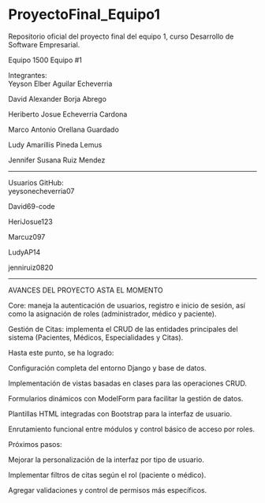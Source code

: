 # ProyectoFinal_Equipo1
Repositorio oficial del proyecto final del equipo 1, curso Desarrollo de Software Empresarial.

Equipo 1500 Equipo #1

Integrantes:      
Yeyson Elber Aguilar Echeverria

David Alexander Borja Abrego

Heriberto Josue Echeverria Cardona 

Marco Antonio Orellana Guardado 

Ludy Amarillis Pineda Lemus 

Jennifer Susana Ruiz Mendez 


-----------------------------------------------------------------------------------------------------------------

Usuarios GitHub:  
yeysonecheverria07

David69-code

HeriJosue123

Marcuz097

LudyAP14

jenniruiz0820

------------------------------------------------------------------------------------------------------------------

AVANCES DEL PROYECTO ASTA EL MOMENTO 

Core: maneja la autenticación de usuarios, registro e inicio de sesión, así como la asignación de roles (administrador, médico y paciente).

Gestión de Citas: implementa el CRUD de las entidades principales del sistema (Pacientes, Médicos, Especialidades y Citas).

Hasta este punto, se ha logrado:

Configuración completa del entorno Django y base de datos.

Implementación de vistas basadas en clases para las operaciones CRUD.

Formularios dinámicos con ModelForm para facilitar la gestión de datos.

Plantillas HTML integradas con Bootstrap para la interfaz de usuario.

Enrutamiento funcional entre módulos y control básico de acceso por roles.

Próximos pasos:

Mejorar la personalización de la interfaz por tipo de usuario.

Implementar filtros de citas según el rol (paciente o médico).

Agregar validaciones y control de permisos más específicos.



